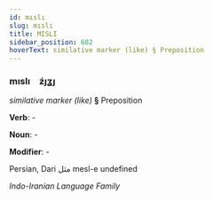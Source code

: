 ```yaml
---
id: mıslı
slug: mıslı
title: MISLI
sidebar_position: 682
hoverText: similative marker (like) § Preposition
---
```


### mıslı&emsp;<span kind="abugida">ƶ́ȷʓȷ</span>

*similative marker (like)* **§** Preposition

**Verb**: -

**Noun**: -

**Modifier**: -

Persian, Dari مثل mesl-e undefined

*Indo-Iranian Language Family*